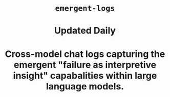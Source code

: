 <div align="center">

# `emergent-logs`
# Updated Daily
# Cross-model chat logs capturing the emergent "failure as interpretive insight" capabalities within large language models.

</div>
